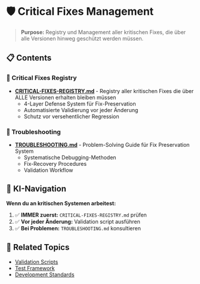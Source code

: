 # 🛡️ Critical Fixes Management

> **Purpose:** Registry und Management aller kritischen Fixes, die über alle Versionen hinweg geschützt werden müssen.

## 📋 **Contents**

### **🚨 Critical Fixes Registry**
- **[CRITICAL-FIXES-REGISTRY.md](CRITICAL-FIXES-REGISTRY.md)** - Registry aller kritischen Fixes die über ALLE Versionen erhalten bleiben müssen
  - 4-Layer Defense System für Fix-Preservation
  - Automatisierte Validierung vor jeder Änderung
  - Schutz vor versehentlicher Regression

### **🔧 Troubleshooting**
- **[TROUBLESHOOTING.md](TROUBLESHOOTING.md)** - Problem-Solving Guide für Fix Preservation System
  - Systematische Debugging-Methoden
  - Fix-Recovery Procedures
  - Validation Workflow

## 🎯 **KI-Navigation**

**Wenn du an kritischen Systemen arbeitest:**
1. ✅ **IMMER zuerst:** `CRITICAL-FIXES-REGISTRY.md` prüfen
2. ✅ **Vor jeder Änderung:** Validation script ausführen
3. ✅ **Bei Problemen:** `TROUBLESHOOTING.md` konsultieren

## 🔗 **Related Topics**
- [Validation Scripts](../../scripts/validate-critical-fixes.mjs)
- [Test Framework](../../tests/critical-fixes/)
- [Development Standards](../../01-standards/SCHEMA-CONSISTENCY-STANDARDS.md)